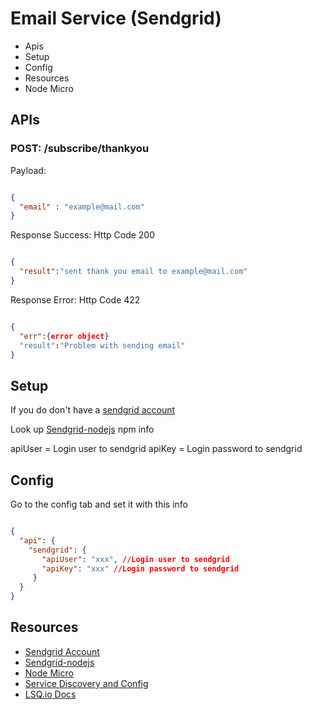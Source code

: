 Email Service (Sendgrid)
===

- Apis
- Setup
- Config
- Resources
- Node Micro


APIs
---

### POST: /subscribe/thankyou

Payload:

```json

{
  "email" : "example@mail.com"
}

```

Response Success:
Http Code 200

```json

{
  "result":"sent thank you email to example@mail.com"
}

```

Response Error:
Http Code 422

```json

{
  "err":{error object}
  "result":"Problem with sending email"
}

```

Setup
---

If you do don't have a [sendgrid account](https://sendgrid.com)


Look up [Sendgrid-nodejs](https://github.com/sendgrid/sendgrid-nodejs#usage) npm info

apiUser = Login user to sendgrid
apiKey = Login password to sendgrid


Config
---

Go to the config tab and set it with this info 

```json

{
  "api": {
    "sendgrid": {
       "apiUser": "xxx", //Login user to sendgrid
       "apiKey": "xxx" //Login password to sendgrid
     }
  }
}


```

Resources
---
- [Sendgrid Account](https://sendgrid.com)
- [Sendgrid-nodejs](https://github.com/sendgrid/sendgrid-nodejs#usage)
- [Node Micro](https://github.com/lsqio/node-micro)
- [Service Discovery and Config](https://github.com/lsqio/lsq)
- [LSQ.io Docs](https://github.com/lsqio/docs)

